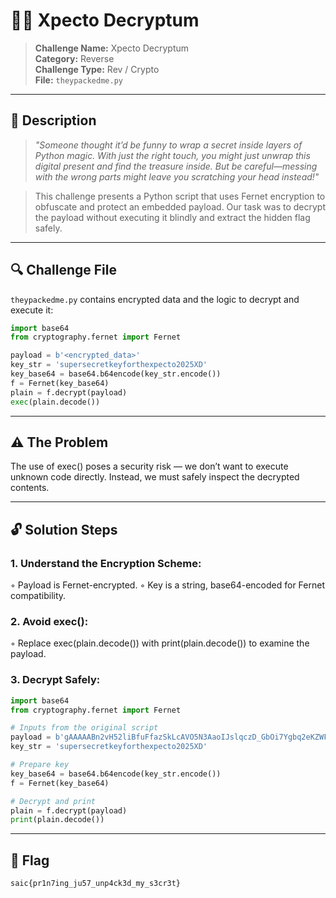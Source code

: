 # 🧙‍♂️ Xpecto Decryptum

> **Challenge Name:** Xpecto Decryptum  
> **Category:** Reverse  
> **Challenge Type:** Rev / Crypto  
> **File:** ```theypackedme.py```  

---

## 📜 Description

> *"Someone thought it’d be funny to wrap a secret inside layers of Python magic. With just the right touch, you might just unwrap this digital present and find the treasure inside. But be careful—messing with the wrong parts might leave you scratching your head instead!"*

> This challenge presents a Python script that uses Fernet encryption to obfuscate and protect an embedded payload. Our task was to decrypt the payload without executing it blindly and extract the hidden flag safely.

---

## 🔍 Challenge File

`theypackedme.py` contains encrypted data and the logic to decrypt and execute it:

```python
import base64
from cryptography.fernet import Fernet

payload = b'<encrypted_data>'
key_str = 'supersecretkeyforthexpecto2025XD'
key_base64 = base64.b64encode(key_str.encode())
f = Fernet(key_base64)
plain = f.decrypt(payload)
exec(plain.decode())
```

---

## ⚠️ The Problem

The use of exec() poses a security risk — we don’t want to execute unknown code directly. Instead, we must safely inspect the decrypted contents.

---

## 🔓 Solution Steps
   
### 1. Understand the Encryption Scheme:
   ◦ Payload is Fernet-encrypted.
   ◦ Key is a string, base64-encoded for Fernet compatibility.

### 2. Avoid exec():
   ◦ Replace exec(plain.decode()) with print(plain.decode()) to examine the payload.

### 3. Decrypt Safely:

```python
import base64
from cryptography.fernet import Fernet

# Inputs from the original script
payload = b'gAAAAABn2vH52liBfuFfazSkLcAVO5N3AaoIJslqczD_GbOi7Ygbq2eKZWF2YYqFSUv34O-eQeH_2DvL-cJZceUmk1Tlp_fOEhXn30uG4tjmgZm0Dfc2LhSDJtFrdYSriHuKOIfpjrs0V6xyo8_Vg2HsUePmXDXFF_mzicZqDX5wLw0NHBFn3fqjsdbavOnqZw0YIhPbEbyaupbzOULllF9VUGvn53D3RFlyHD8M3jY8xAPkj0YY6D2WmmKtDu16XKK4asdLEsYo-7uSGFG-UO6fxdf1ncWXD8pM0EAOYj1Y6tlSH3t9qXE='
key_str = 'supersecretkeyforthexpecto2025XD'

# Prepare key
key_base64 = base64.b64encode(key_str.encode())
f = Fernet(key_base64)

# Decrypt and print
plain = f.decrypt(payload)
print(plain.decode())
```

---

## 🏁 Flag

```css
saic{pr1n7ing_ju57_unp4ck3d_my_s3cr3t}
```
